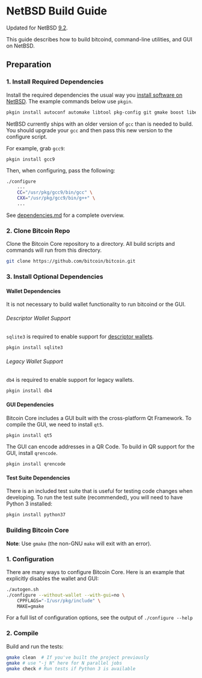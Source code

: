 # NetBSD Build Guide

Updated for NetBSD [9.2](https://netbsd.org/releases/formal-9/NetBSD-9.2.html).

This guide describes how to build bitcoind, command-line utilities, and GUI on NetBSD.

## Preparation

### 1. Install Required Dependencies

Install the required dependencies the usual way you [install software on NetBSD](https://www.netbsd.org/docs/guide/en/chap-boot.html#chap-boot-pkgsrc).
The example commands below use `pkgin`.

```bash
pkgin install autoconf automake libtool pkg-config git gmake boost libevent

```

NetBSD currently ships with an older version of `gcc` than is needed to build. You should upgrade your `gcc` and then pass this new version to the configure script.

For example, grab `gcc9`:
```
pkgin install gcc9
```

Then, when configuring, pass the following:
```bash
./configure
    ...
    CC="/usr/pkg/gcc9/bin/gcc" \
    CXX="/usr/pkg/gcc9/bin/g++" \
    ...
```

See [dependencies.md](dependencies.md) for a complete overview.

### 2. Clone Bitcoin Repo

Clone the Bitcoin Core repository to a directory. All build scripts and commands will run from this directory.

```bash
git clone https://github.com/bitcoin/bitcoin.git
```

### 3. Install Optional Dependencies

#### Wallet Dependencies

It is not necessary to build wallet functionality to run bitcoind or the GUI.

###### Descriptor Wallet Support

`sqlite3` is required to enable support for [descriptor wallets](https://github.com/bitcoin/bitcoin/blob/master/doc/descriptors.md).

```bash
pkgin install sqlite3
```

###### Legacy Wallet Support

`db4` is required to enable support for legacy wallets.

```bash
pkgin install db4
```

#### GUI Dependencies

Bitcoin Core includes a GUI built with the cross-platform Qt Framework. To compile the GUI, we need to install `qt5`.

```bash
pkgin install qt5
```

The GUI can encode addresses in a QR Code. To build in QR support for the GUI, install `qrencode`.

```bash
pkgin install qrencode
```

#### Test Suite Dependencies

There is an included test suite that is useful for testing code changes when developing.
To run the test suite (recommended), you will need to have Python 3 installed:

```bash
pkgin install python37
```

### Building Bitcoin Core

**Note**: Use `gmake` (the non-GNU `make` will exit with an error).


### 1. Configuration

There are many ways to configure Bitcoin Core. Here is an example that
explicitly disables the wallet and GUI:

```bash
./autogen.sh
./configure --without-wallet --with-gui=no \
    CPPFLAGS="-I/usr/pkg/include" \
    MAKE=gmake
```

For a full list of configuration options, see the output of `./configure --help`

### 2. Compile

Build and run the tests:

```bash
gmake clean  # If you've built the project previously
gmake # use "-j N" here for N parallel jobs
gmake check # Run tests if Python 3 is available
```
